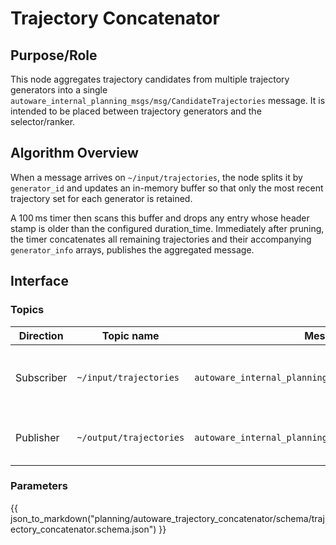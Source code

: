 # Trajectory Concatenator

## Purpose/Role

This node aggregates trajectory candidates from multiple trajectory generators into a single `autoware_internal_planning_msgs/msg/CandidateTrajectories` message. It is intended to be placed between trajectory generators and the selector/ranker.

## Algorithm Overview

When a message arrives on `~/input/trajectories`, the node splits it by `generator_id` and updates an in-memory buffer so that only the most recent trajectory set for each generator is retained.

A 100 ms timer then scans this buffer and drops any entry whose header stamp is older than the configured duration_time. Immediately after pruning, the timer concatenates all remaining trajectories and their accompanying `generator_info` arrays, publishes the aggregated message.

## Interface

### Topics

| Direction  | Topic name              | Message Type                                                | Description                                    |
| ---------- | ----------------------- | ----------------------------------------------------------- | ---------------------------------------------- |
| Subscriber | `~/input/trajectories`  | `autoware_internal_planning_msgs/msg/CandidateTrajectories` | Trajectory sets produced by each generator     |
| Publisher  | `~/output/trajectories` | `autoware_internal_planning_msgs/msg/CandidateTrajectories` | Concatenated list of all buffered trajectories |

### Parameters

{{ json_to_markdown("planning/autoware_trajectory_concatenator/schema/trajectory_concatenator.schema.json") }}
